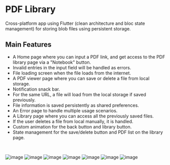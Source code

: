 # PDF Library
Cross-platform app using Flutter (clean architecture and bloc state management) for storing blob files using persistent storage.</br>

## Main Features
- A Home page where you can input a PDF link, and get access to the PDF library page via a "Notebook" button.
- Invalid entries in the input field will be handled as errors.
- File loading screen when the file loads from the internet.
- A PDF viewer page where you can save or delete a file from local storage.
- Notification snack bar.
- For the same URL, a file will load from the local storage if saved previously.
- File information is saved persistently as shared preferences.
- An Error page to handle multiple usage scenarios.
- A Library page where you can access all the previously saved files.
- If the user deletes a file from local manually, it is handled.
- Custom animation for the back button and library button.
- State management for the save/delete button and PDF list on the library page.
</br>

![image](https://github.com/MehediEhteshum/pdf_library/assets/65057419/318942e2-85f9-4d12-a32a-9ae04cf44905)
![image](https://github.com/MehediEhteshum/pdf_library/assets/65057419/bd56def4-2afa-41ef-be32-f48e4f649015)
![image](https://github.com/MehediEhteshum/pdf_library/assets/65057419/d0de51ac-0b64-4e97-a507-cd0a6b4030c3)
![image](https://github.com/MehediEhteshum/pdf_library/assets/65057419/8a258e74-4d6c-474c-a1b8-61cbf420c689)
![image](https://github.com/MehediEhteshum/pdf_library/assets/65057419/5694d775-28c5-432c-a709-cd7f36acebaf)
![image](https://github.com/MehediEhteshum/pdf_library/assets/65057419/12158f7c-679f-4069-8461-0b062ce56dff)
![image](https://github.com/MehediEhteshum/pdf_library/assets/65057419/701de588-1b50-4a7c-8eba-96dcd0849ec7)









